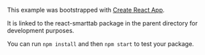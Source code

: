 This example was bootstrapped with [Create React App](https://github.com/facebook/create-react-app).

It is linked to the react-smarttab package in the parent directory for development purposes.

You can run `npm install` and then `npm start` to test your package.
